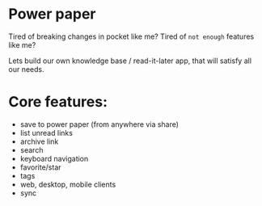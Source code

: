 ﻿# Power paper
 
Tired of breaking changes in pocket like me?
Tired of `not enough` features like me?

Lets build our own knowledge base / read-it-later app, that will satisfy all our needs.

# Core features:
- save to power paper (from anywhere via share)
- list unread links
- archive link
- search
- keyboard navigation
- favorite/star
- tags
- web, desktop, mobile clients
- sync
